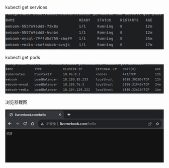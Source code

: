 kubectl get services

![img.png](img.png)

kubectl get pods

![img_1.png](img_1.png)

浏览器截图

![img_2.png](img_2.png)